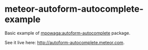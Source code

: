 # meteor-autoform-autocomplete-example

Basic example of [mpowaga:autoform-autocomplete](https://github.com/mpowaga/meteor-autoform-autocomplete) package.

See it live here: http://autoform-autocomplete.meteor.com.
